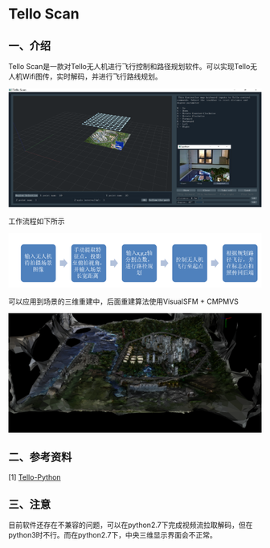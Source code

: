 # Tello Scan
## 一、介绍
Tello Scan是一款对Tello无人机进行飞行控制和路径规划软件。可以实现Tello无人机Wifi图传，实时解码，并进行飞行路线规划。

![Tello Scan GUI](resources/Tello_scan.png)

工作流程如下所示

![work-stream](resources/work_stream.png)

可以应用到场景的三维重建中，后面重建算法使用VisualSFM + CMPMVS

![3d-reconstruction](resources/three_d_reconstruction.png)

## 二、参考资料
[1] [Tello-Python](https://github.com/dji-sdk/Tello-Python)

## 三、注意
目前软件还存在不兼容的问题，可以在python2.7下完成视频流拉取解码，但在python3时不行。而在python2.7下，中央三维显示界面会不正常。


